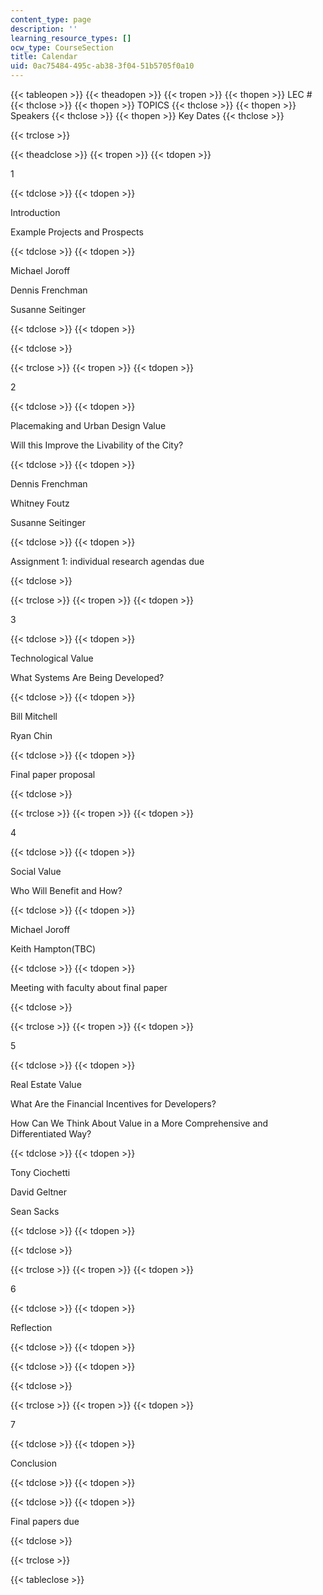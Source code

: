 ```yaml
---
content_type: page
description: ''
learning_resource_types: []
ocw_type: CourseSection
title: Calendar
uid: 0ac75484-495c-ab38-3f04-51b5705f0a10
---
```


{{< tableopen >}}
{{< theadopen >}}
{{< tropen >}}
{{< thopen >}}
LEC #
{{< thclose >}}
{{< thopen >}}
TOPICS
{{< thclose >}}
{{< thopen >}}
Speakers
{{< thclose >}}
{{< thopen >}}
Key Dates
{{< thclose >}}

{{< trclose >}}

{{< theadclose >}}
{{< tropen >}}
{{< tdopen >}}


1


{{< tdclose >}}
{{< tdopen >}}


Introduction

Example Projects and Prospects


{{< tdclose >}}
{{< tdopen >}}


Michael Joroff

Dennis Frenchman

Susanne Seitinger


{{< tdclose >}}
{{< tdopen >}}

{{< tdclose >}}

{{< trclose >}}
{{< tropen >}}
{{< tdopen >}}


2


{{< tdclose >}}
{{< tdopen >}}


Placemaking and Urban Design Value

Will this Improve the Livability of the City?


{{< tdclose >}}
{{< tdopen >}}


Dennis Frenchman

Whitney Foutz

Susanne Seitinger


{{< tdclose >}}
{{< tdopen >}}


Assignment 1: individual research agendas due


{{< tdclose >}}

{{< trclose >}}
{{< tropen >}}
{{< tdopen >}}


3


{{< tdclose >}}
{{< tdopen >}}


Technological Value

What Systems Are Being Developed?


{{< tdclose >}}
{{< tdopen >}}


Bill Mitchell

Ryan Chin


{{< tdclose >}}
{{< tdopen >}}


Final paper proposal


{{< tdclose >}}

{{< trclose >}}
{{< tropen >}}
{{< tdopen >}}


4


{{< tdclose >}}
{{< tdopen >}}


Social Value

Who Will Benefit and How?


{{< tdclose >}}
{{< tdopen >}}


Michael Joroff

Keith Hampton(TBC)


{{< tdclose >}}
{{< tdopen >}}


Meeting with faculty about final paper


{{< tdclose >}}

{{< trclose >}}
{{< tropen >}}
{{< tdopen >}}


5


{{< tdclose >}}
{{< tdopen >}}


Real Estate Value

What Are the Financial Incentives for Developers?

How Can We Think About Value in a More Comprehensive and Differentiated Way?


{{< tdclose >}}
{{< tdopen >}}


Tony Ciochetti

David Geltner

Sean Sacks


{{< tdclose >}}
{{< tdopen >}}

{{< tdclose >}}

{{< trclose >}}
{{< tropen >}}
{{< tdopen >}}


6


{{< tdclose >}}
{{< tdopen >}}


Reflection


{{< tdclose >}}
{{< tdopen >}}

{{< tdclose >}}
{{< tdopen >}}

{{< tdclose >}}

{{< trclose >}}
{{< tropen >}}
{{< tdopen >}}


7


{{< tdclose >}}
{{< tdopen >}}


Conclusion


{{< tdclose >}}
{{< tdopen >}}

{{< tdclose >}}
{{< tdopen >}}


Final papers due


{{< tdclose >}}

{{< trclose >}}

{{< tableclose >}}